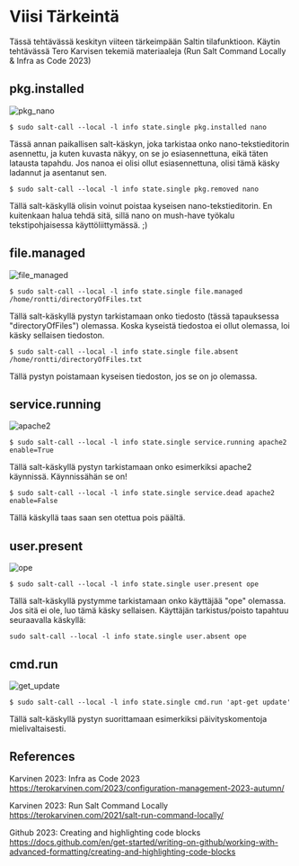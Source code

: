 # Viisi Tärkeintä
Tässä tehtävässä keskityn viiteen tärkeimpään Saltin tilafunktioon. Käytin tehtävässä Tero Karvisen tekemiä materiaaleja (Run Salt Command Locally & Infra as Code 2023)

## pkg.installed
![pkg_nano](https://github.com/RonSkogberg/palvelinten_hallinta/assets/148875466/ab5e5ab9-240a-464f-94d0-14d258b5408d)

```$ sudo salt-call --local -l info state.single pkg.installed nano```

Tässä annan paikallisen salt-käskyn, joka tarkistaa onko nano-tekstieditorin asennettu, ja kuten kuvasta näkyy, on se jo esiasennettuna, eikä täten latausta tapahdu.
Jos nanoa ei olisi ollut esiasennettuna, olisi tämä käsky ladannut ja asentanut sen.

```$ sudo salt-call --local -l info state.single pkg.removed nano```

Tällä salt-käskyllä olisin voinut poistaa kyseisen nano-tekstieditorin. En kuitenkaan halua tehdä sitä, sillä nano on mush-have työkalu tekstipohjaisessa käyttöliittymässä. ;)

## file.managed
![file_managed](https://github.com/RonSkogberg/palvelinten_hallinta/assets/148875466/3801e714-a697-4629-839c-8d2b69c07655)

```$ sudo salt-call --local -l info state.single file.managed /home/rontti/directoryOfFiles.txt```

Tällä salt-käskyllä pystyn tarkistamaan onko tiedosto (tässä tapauksessa "directoryOfFiles") olemassa. Koska kyseistä tiedostoa ei ollut olemassa, loi käsky sellaisen tiedoston.

```$ sudo salt-call --local -l info state.single file.absent /home/rontti/directoryOfFiles.txt```

Tällä pystyn poistamaan kyseisen tiedoston, jos se on jo olemassa.

## service.running
![apache2](https://github.com/RonSkogberg/palvelinten_hallinta/assets/148875466/36ff7f87-5bb5-444e-8ae3-bb2467b30e92)

```$ sudo salt-call --local -l info state.single service.running apache2 enable=True```

Tällä salt-käskyllä pystyn tarkistamaan onko esimerkiksi apache2 käynnissä. Käynnissähän se on!

```$ sudo salt-call --local -l info state.single service.dead apache2 enable=False```

Tällä käskyllä taas saan sen otettua pois päältä.

## user.present
![ope](https://github.com/RonSkogberg/palvelinten_hallinta/assets/148875466/765d24a6-37c6-4ef5-aea8-296b652808e2)

```$ sudo salt-call --local -l info state.single user.present ope```

Tällä salt-käskyllä pystymme tarkistamaan onko käyttäjää "ope" olemassa. Jos sitä ei ole, luo tämä käsky sellaisen. Käyttäjän tarkistus/poisto tapahtuu seuraavalla käskyllä:

```sudo salt-call --local -l info state.single user.absent ope```

## cmd.run
![get_update](https://github.com/RonSkogberg/palvelinten_hallinta/assets/148875466/21042a85-17fa-46ef-8272-f611178e0511)

```$ sudo salt-call --local -l info state.single cmd.run 'apt-get update'```

Tällä salt-käskyllä pystyn suorittamaan esimerkiksi päivityskomentoja mielivaltaisesti.

## References
Karvinen 2023: Infra as Code 2023 https://terokarvinen.com/2023/configuration-management-2023-autumn/

Karvinen 2023: Run Salt Command Locally https://terokarvinen.com/2021/salt-run-command-locally/

Github 2023: Creating and highlighting code blocks https://docs.github.com/en/get-started/writing-on-github/working-with-advanced-formatting/creating-and-highlighting-code-blocks
